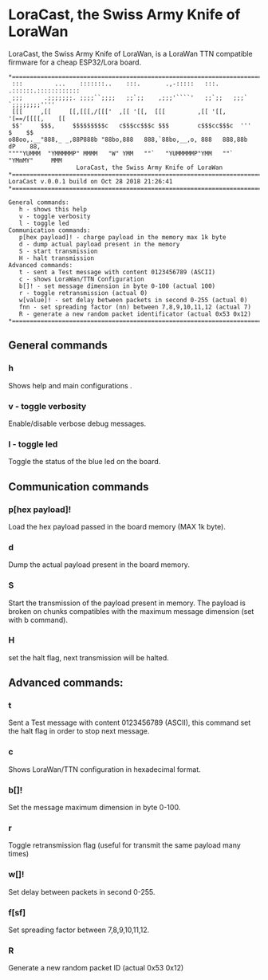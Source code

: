 # LoraCast, the Swiss Army Knife of LoraWan
LoraCast, the Swiss Army Knife of LoraWan, is a LoraWan TTN compatible firmware for a cheap ESP32/Lora board.

```
*===================================================================================*
 :::         ...    :::::::..    :::.       .,-:::::   :::.     .::::::.::::::::::::
 ;;;      .;;;;;;;. ;;;;``;;;;   ;;`;;    ,;;;'````'   ;;`;;   ;;;`    `;;;;;;;;''''
 [[[     ,[[     [[,[[[,/[[['  ,[[ '[[,  [[[         ,[[ '[[, '[==/[[[[,    [[
 $$'     $$$,     $$$$$$$$$c   c$$$cc$$$c $$$        c$$$cc$$$c  '''    $    $$
o88oo,.__"888,_ _,88P888b "88bo,888   888,`88bo,__,o, 888   888,88b    dP    88,
""""YUMMM  "YMMMMMP" MMMM   "W" YMM   ""`   "YUMMMMMP"YMM   ""`  "YMmMY"     MMM
                   LoraCast, the Swiss Army Knife of LoraWan
*===================================================================================*
LoraCast v.0.0.1 build on Oct 28 2018 21:26:41
*===================================================================================*

General commands:
   h - shows this help
   v - toggle verbosity
   l - toggle led
Communication commands:
   p[hex payload]! - charge payload in the memory max 1k byte
   d - dump actual payload present in the memory
   S - start transmission
   H - halt transmission
Advanced commands:
   t - sent a Test message with content 0123456789 (ASCII)
   c - shows LoraWan/TTN Configuration
   b[]! - set message dimension in byte 0-100 (actual 100)
   r - toggle retransmission (actual 0)
   w[value]! - set delay between packets in second 0-255 (actual 0)
   fnn - set spreading factor (nn) between 7,8,9,10,11,12 (actual 7)
   R - generate a new random packet identificator (actual 0x53 0x12)
*===================================================================================*
```

## General commands

### h
Shows help and main configurations .

### v - toggle verbosity
Enable/disable verbose debug messages.

### l - toggle led
Toggle the status of the blue led on the board.

## Communication commands

### p[hex payload]!
Load the hex payload passed in the board memory (MAX 1k byte).

### d
Dump the actual payload present in the board memory.

### S
Start the transmission of the payload present in memory. The payload is broken on
chunks compatibles with the maximum message dimension (set with b command).

### H
set the halt flag, next transmission will be halted.

## Advanced commands:

### t
Sent a Test message with content 0123456789 (ASCII), this command set the halt
flag in order to stop next message.

### c
Shows LoraWan/TTN configuration in hexadecimal format.

### b[]!
Set the message maximum dimension in byte 0-100.

### r
Toggle retransmission flag (useful for transmit the same payload many times)

### w[]!
Set delay between packets in second 0-255.

### f[sf]
Set spreading factor between 7,8,9,10,11,12.

### R
Generate a new random packet ID (actual 0x53 0x12)
